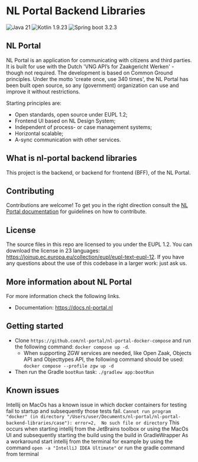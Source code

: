 # NL Portal Backend Libraries #

![Java 21](https://img.shields.io/badge/Java-21-green)
![Kotlin 1.9.23](https://img.shields.io/badge/Kotlin-1.9.23-green)
![Spring boot 3.2.3](https://img.shields.io/badge/Spring%20boot-3.2.3-green)

## NL Portal

NL Portal is an application for communicating with citizens and third parties. It is built for use with the Dutch 
'VNG API’s for Zaakgericht Werken' - though not required. The development is based on Common Ground principles. Under 
the motto 'create once, use 340 times', the NL Portal has been built open source, so any (government) organization can 
use and improve it without restrictions.

Starting principles are:
- Open standards, open source under EUPL 1.2;
- Frontend UI based on NL Design System;
- Independent of process- or case management systems;
- Horizontal scalable;
- A-sync communication with other services.

## What is nl-portal backend libraries
This project is the backend, or backend for frontend (BFF), of the NL Portal.

## Contributing
Contributions are welcome! To get you in the right direction consult the [NL Portal documentation](https://docs.nl-portal.nl/readme/contributing) for guidelines on how to contribute.

## License
The source files in this repo are licensed to you under the EUPL 1.2. You can download the license in 23 languages: https://joinup.ec.europa.eu/collection/eupl/eupl-text-eupl-12. If you have any questions about the use of this codebase in a larger work: just ask us.

## More information about NL Portal
For more information check the following links.
- Documentation: https://docs.nl-portal.nl

## Getting started
* Clone `https://github.com/nl-portal/nl-portal-docker-compose` and run the following command: `docker compose up -d`.
    * When supporting ZGW services are needed, like Open Zaak, Objects API and Objecttypes API, the following command should be used: `docker compose --profile zgw up -d`
* Then run the Gradle `bootRun` task: `./gradlew app:bootRun`


## Known issues
Intellij on MacOs has a known issue in which docker containers for testing fail to startup and subsequently those tests fail.
``
Cannot run program "docker" (in directory "/Users/user/Documents/nl-portal/nl-portal-backend-libraries/case"): error=2, 
No such file or directory
``
This occurs when starting intellij from the JetBrains toolbox or using the MacOs UI and subsequently starting the build using the build in GradleWrapper 
As a workaround start intellij from the terminal for example by using the command
``open -a "IntelliJ IDEA Ultimate"``
or run the gradle command from terminal
